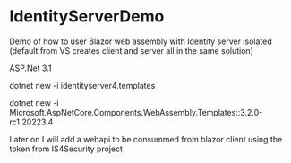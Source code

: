 # IdentityServerDemo
Demo of how to user Blazor web assembly with Identity server isolated (default from VS creates client and server all in the same solution)

ASP.Net 3.1

dotnet new -i identityserver4.templates

dotnet new -i Microsoft.AspNetCore.Components.WebAssembly.Templates::3.2.0-rc1.20223.4

Later on I will add a webapi to be consummed from blazor client using the token from IS4Security project
